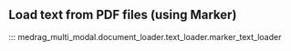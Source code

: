 ## Load text from PDF files (using Marker)

::: medrag_multi_modal.document_loader.text_loader.marker_text_loader
